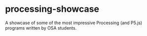 # processing-showcase
A showcase of some of the most impressive Processing (and P5.js) programs written by OSA students.
